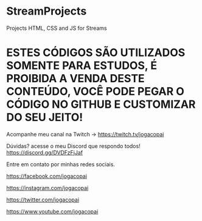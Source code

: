 # StreamProjects
Projects HTML, CSS and JS for Streams

# ESTES CÓDIGOS SÃO UTILIZADOS SOMENTE PARA ESTUDOS, É PROIBIDA A VENDA DESTE CONTEÚDO, VOCÊ PODE PEGAR O CÓDIGO NO GITHUB E CUSTOMIZAR DO SEU JEITO!

Acompanhe meu canal na Twitch -> https://twitch.tv/jogacopai

Dúvidas? acesse o meu Discord que respondo todos!
https://discord.gg/DVDFzFjJaf 

Entre em contato por minhas redes sociais.

https://facebook.com/jogacopai

https://instagram.com/jogacopai

https://twitter.com/jogacopai

https://www.youtube.com/jogacopai

